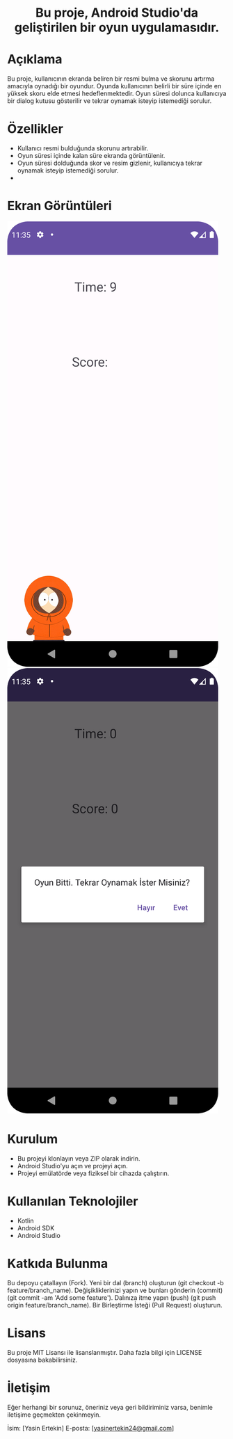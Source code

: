 

<h1 align="center" Kenny Yakala </h1>
Bu proje, Android Studio'da geliştirilen bir oyun uygulamasıdır.

# Açıklama
Bu proje, kullanıcının ekranda beliren bir resmi bulma ve skorunu artırma amacıyla oynadığı bir oyundur. Oyunda kullanıcının belirli bir süre içinde en yüksek skoru elde etmesi hedeflenmektedir. Oyun süresi dolunca kullanıcıya bir dialog kutusu gösterilir ve tekrar oynamak isteyip istemediği sorulur.

# Özellikler
- Kullanıcı resmi bulduğunda skorunu artırabilir.
- Oyun süresi içinde kalan süre ekranda görüntülenir.
- Oyun süresi dolduğunda skor ve resim gizlenir, kullanıcıya tekrar oynamak isteyip istemediği sorulur.
- 
# Ekran Görüntüleri

![github](/kenny.png)
![github](/kenny2.png)

# Kurulum
- Bu projeyi klonlayın veya ZIP olarak indirin.
- Android Studio'yu açın ve projeyi açın.
- Projeyi emülatörde veya fiziksel bir cihazda çalıştırın.
# Kullanılan Teknolojiler
- Kotlin
- Android SDK
- Android Studio
# Katkıda Bulunma
Bu depoyu çatallayın (Fork).
Yeni bir dal (branch) oluşturun (git checkout -b feature/branch_name).
Değişikliklerinizi yapın ve bunları gönderin (commit) (git commit -am 'Add some feature').
Dalınıza itme yapın (push) (git push origin feature/branch_name).
Bir Birleştirme İsteği (Pull Request) oluşturun.
# Lisans
Bu proje MIT Lisansı ile lisanslanmıştır. Daha fazla bilgi için LICENSE dosyasına bakabilirsiniz.

# İletişim
Eğer herhangi bir sorunuz, öneriniz veya geri bildiriminiz varsa, benimle iletişime geçmekten çekinmeyin.

İsim: [Yasin Ertekin]
E-posta: [yasinertekin24@gmail.com]
